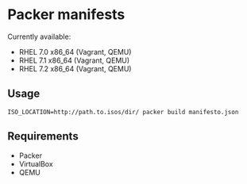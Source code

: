 # Packer manifests

Currently available:

* RHEL 7.0 x86_64 (Vagrant, QEMU)
* RHEL 7.1 x86_64 (Vagrant, QEMU)
* RHEL 7.2 x86_64 (Vagrant, QEMU)

## Usage

```shell
ISO_LOCATION=http://path.to.isos/dir/ packer build manifesto.json
```

## Requirements

* Packer
* VirtualBox
* QEMU

